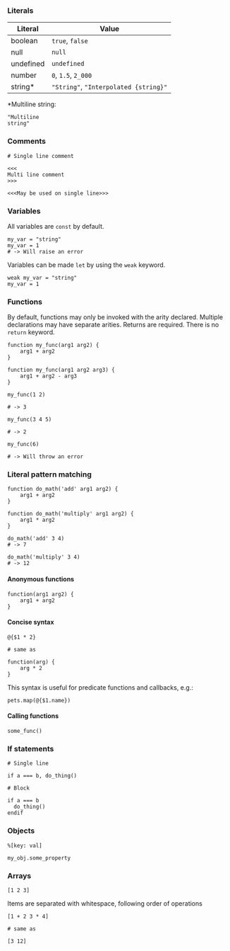 ### Literals

| Literal   | Value                                 |
| --------- | ------------------------------------- |
| boolean   | `true`, `false`                       |
| null      | `null`                                |
| undefined | `undefined`                           |
| number    | `0`, `1.5`, `2_000`                   |
| string\*  | `"String"`, `"Interpolated {string}"` |

\*Multiline string:

```
"Multiline
string"
```

### Comments

```
# Single line comment
```

```
<<<
Multi line comment
>>>

<<<May be used on single line>>>
```

### Variables

All variables are `const` by default.

```
my_var = "string"
my_var = 1
# -> Will raise an error
```

Variables can be made `let` by using the `weak` keyword.

```
weak my_var = "string"
my_var = 1
```

### Functions

By default, functions may only be invoked with the arity declared. Multiple declarations may have separate arities. Returns are required. There is no `return` keyword.

```
function my_func(arg1 arg2) {
	arg1 + arg2
}

function my_func(arg1 arg2 arg3) {
	arg1 + arg2 - arg3
}

my_func(1 2)

# -> 3

my_func(3 4 5)

# -> 2

my_func(6)

# -> Will throw an error
```

### Literal pattern matching

```
function do_math('add' arg1 arg2) {
	arg1 + arg2
}

function do_math('multiply' arg1 arg2) {
	arg1 * arg2
}

do_math('add' 3 4)
# -> 7

do_math('multiply' 3 4)
# -> 12
```

#### Anonymous functions

```
function(arg1 arg2) {
	arg1 + arg2
}
```

#### Concise syntax

```
@{$1 * 2}

# same as

function(arg) {
	arg * 2
}
```

This syntax is useful for predicate functions and callbacks, e.g.:

```
pets.map(@{$1.name})
```

#### Calling functions

```
some_func()
```

### If statements

```
# Single line

if a === b, do_thing()

# Block

if a === b
  do_thing()
endif
```

### Objects

```
%[key: val]

my_obj.some_property
```

### Arrays

```
[1 2 3]
```

Items are separated with whitespace, following order of operations

```
[1 + 2 3 * 4]

# same as

[3 12]
```
